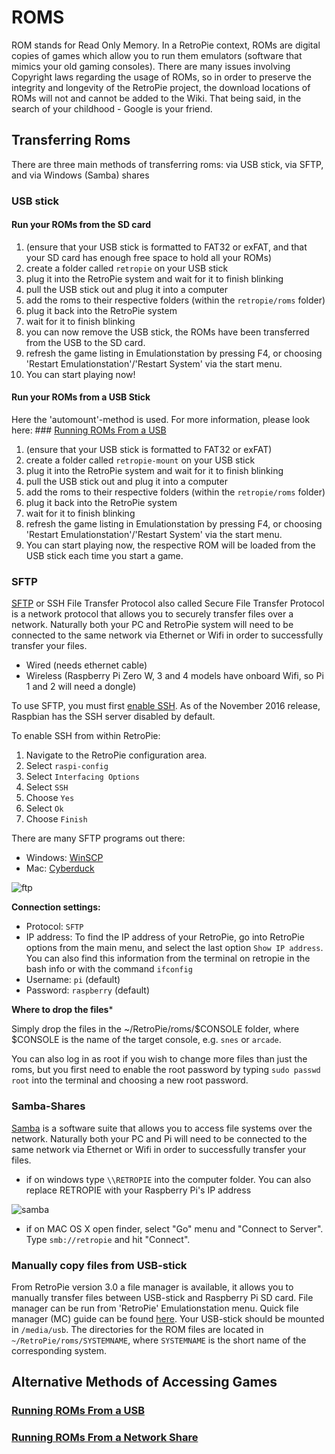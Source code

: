 # ROMS

ROM stands for Read Only Memory. In a RetroPie context, ROMs are digital copies of games which allow you to run them emulators (software that mimics your old gaming consoles). There are many issues involving Copyright laws regarding the usage of ROMs, so in order to preserve the integrity and longevity of the RetroPie project, the download locations of ROMs will not and cannot be added to the Wiki. That being said, in the search of your childhood - Google is your friend.

## Transferring Roms

There are three main methods of transferring roms: via USB stick, via SFTP, and via Windows (Samba) shares

### USB stick

#### Run your ROMs from the SD card

1. (ensure that your USB stick is formatted to FAT32 or exFAT, and that your SD card has enough free space to hold all your ROMs)
2. create a folder called `retropie` on your USB stick
3. plug it into the RetroPie system and wait for it to finish blinking
4. pull the USB stick out and plug it into a computer
5. add the roms to their respective folders (within the `retropie/roms` folder)
6. plug it back into the RetroPie system
7. wait for it to finish blinking
8. you can now remove the USB stick, the ROMs have been transferred from the USB to the SD card.
9. refresh the game listing in Emulationstation by pressing F4, or choosing 'Restart Emulationstation'/'Restart System' via the start menu.
10. You can start playing now!

#### Run your ROMs from a USB Stick

Here the 'automount'-method is used. For more information, please look here: ### [Running ROMs From a USB](Running-ROMs-from-a-USB-drive)


1. (ensure that your USB stick is formatted to FAT32 or exFAT)
2. create a folder called `retropie-mount` on your USB stick
3. plug it into the RetroPie system and wait for it to finish blinking
4. pull the USB stick out and plug it into a computer
5. add the roms to their respective folders (within the `retropie/roms` folder)
6. plug it back into the RetroPie system
7. wait for it to finish blinking
8. refresh the game listing in Emulationstation by pressing F4, or choosing 'Restart Emulationstation'/'Restart System' via the start menu.
9. You can start playing now, the respective ROM will be loaded from the USB stick each time you start a game.



### SFTP

[SFTP](https://en.wikipedia.org/wiki/SSH_File_Transfer_Protocol) or SSH File Transfer Protocol also called Secure File Transfer Protocol is a network protocol that allows you to securely transfer files over a network. Naturally both your PC and RetroPie system will need to be connected to the same network via Ethernet or Wifi in order to successfully transfer your files. 

- Wired (needs ethernet cable)
- Wireless (Raspberry Pi Zero W, 3 and 4 models have onboard Wifi, so Pi 1 and 2 will need a dongle)

To use SFTP, you must first [enable SSH](https://www.raspberrypi.org/documentation/remote-access/ssh/). As of the November 2016 release, Raspbian has the SSH server disabled by default.

To enable SSH from within RetroPie:

1. Navigate to the RetroPie configuration area.
1. Select `raspi-config`
1. Select `Interfacing Options`
1. Select `SSH`
1. Choose `Yes`
1. Select `Ok`
1. Choose `Finish`

There are many SFTP programs out there:

- Windows: [WinSCP](https://winscp.net/eng/download.php)
- Mac: [Cyberduck](https://cyberduck.io/?l=en)

![ftp](https://cloud.githubusercontent.com/assets/10035308/9144892/68994618-3d0d-11e5-8db0-2991f9068115.png)

**Connection settings:** 

- Protocol: `SFTP`
- IP address: To find the IP address of your RetroPie, go into RetroPie options from the main menu, and select the last option `Show IP address`. You can also find this information from the terminal on retropie in the bash info or with the command `ifconfig`
- Username: `pi` (default)
- Password: `raspberry` (default)

**Where to drop the files***

Simply drop the files in the ~/RetroPie/roms/$CONSOLE folder, where $CONSOLE is the name of the target console, e.g. `snes` or `arcade`.

You can also log in as root if you wish to change more files than just the roms, but you first need to enable the root password by typing `sudo passwd root` into the terminal and choosing a new root password.

### Samba-Shares

[Samba](https://www.samba.org/samba/what_is_samba.html) is a software suite that allows you to access file systems over the network. Naturally both your PC and Pi will need to be connected to the same network via Ethernet or Wifi in order to successfully transfer your files. 

- if on windows type `\\RETROPIE` into the computer folder. You can also replace RETROPIE with your Raspberry Pi's IP address

![samba](https://cloud.githubusercontent.com/assets/10035308/9141308/edee8b52-3cf4-11e5-8bf3-73f8c27f99fb.png)

- if on MAC OS X open finder, select "Go" menu and "Connect to Server". Type `smb://retropie` and hit "Connect".


### Manually copy files from USB-stick

From RetroPie version 3.0 a file manager is available, it allows you to manually transfer files between USB-stick and Raspberry Pi SD card. File manager can be run from 'RetroPie' Emulationstation menu. Quick file manager (MC) guide can be found [here](http://www.thegeekstuff.com/2008/10/midnight-commander-mc-guide-powerful-text-based-file-manager-for-unix/). Your USB-stick should be mounted in `/media/usb`. The directories for the ROM files are located in `~/RetroPie/roms/SYSTEMNAME`, where `SYSTEMNAME` is the short name of the corresponding system.

## Alternative Methods of Accessing Games

### [Running ROMs From a USB](Running-ROMs-from-a-USB-drive)
### [Running ROMs From a Network Share](Running-ROMs-from-a-Network-Share)
